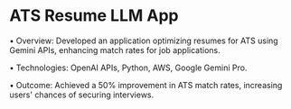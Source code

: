# ATS Resume LLM App
• Overview: Developed an application optimizing resumes for ATS using Gemini APIs, enhancing match rates for job applications.

•	Technologies: OpenAI APIs, Python, AWS, Google Gemini Pro.

•	Outcome: Achieved a 50% improvement in ATS match rates, increasing users' chances of securing interviews.
